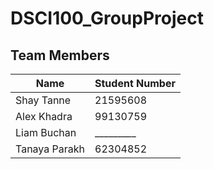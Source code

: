 # DSCI100_GroupProject

## Team Members
Name | Student Number
------------ | -------------
Shay Tanne | 21595608
Alex Khadra| 99130759
Liam Buchan| _________
Tanaya Parakh| 62304852
